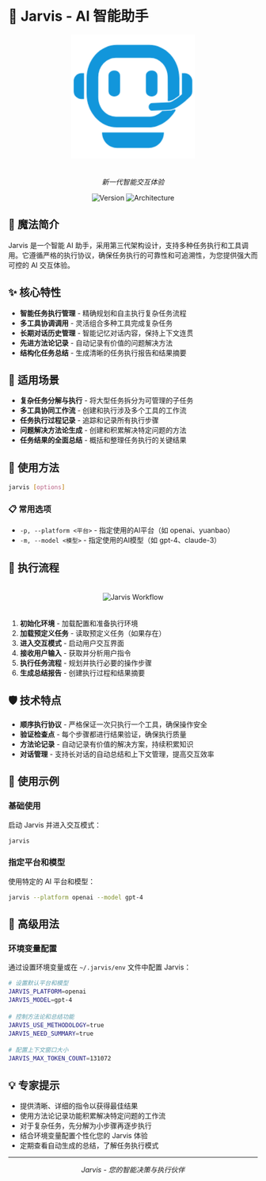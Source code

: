 # 🧠 Jarvis - AI 智能助手

<div align="center">
  <img src="../images/jarvis.png" alt="Jarvis AI" width="250" style="margin-bottom: 20px"/>
  
  *新一代智能交互体验*
  
  ![Version](https://img.shields.io/badge/version-0.1.x-blue)
  ![Architecture](https://img.shields.io/badge/架构-第三代-green)
</div>

## 🌟 魔法简介
Jarvis 是一个智能 AI 助手，采用第三代架构设计，支持多种任务执行和工具调用。它遵循严格的执行协议，确保任务执行的可靠性和可追溯性，为您提供强大而可控的 AI 交互体验。

## ✨ 核心特性
- **智能任务执行管理** - 精确规划和自主执行复杂任务流程
- **多工具协调调用** - 灵活组合多种工具完成复杂任务
- **长期对话历史管理** - 智能记忆对话内容，保持上下文连贯
- **先进方法论记录** - 自动记录有价值的问题解决方法
- **结构化任务总结** - 生成清晰的任务执行报告和结果摘要

## 💫 适用场景
- **复杂任务分解与执行** - 将大型任务拆分为可管理的子任务
- **多工具协同工作流** - 创建和执行涉及多个工具的工作流
- **任务执行过程记录** - 追踪和记录所有执行步骤
- **问题解决方法论生成** - 创建和积累解决特定问题的方法
- **任务结果的全面总结** - 概括和整理任务执行的关键结果

## 🚀 使用方法
```bash
jarvis [options]
```

### 📋 常用选项
- `-p, --platform <平台>` - 指定使用的AI平台（如 openai、yuanbao）
- `-m, --model <模型>` - 指定使用的AI模型（如 gpt-4、claude-3）

## 🔄 执行流程
<div align="center">
  <img src="../images/jarvis-workflow.png" alt="Jarvis Workflow" width="600" style="margin: 20px 0"/>
</div>

1. **初始化环境** - 加载配置和准备执行环境
2. **加载预定义任务** - 读取预定义任务（如果存在）
3. **进入交互模式** - 启动用户交互界面
4. **接收用户输入** - 获取并分析用户指令
5. **执行任务流程** - 规划并执行必要的操作步骤
6. **生成总结报告** - 创建执行过程和结果摘要

## 🛡️ 技术特点
- **顺序执行协议** - 严格保证一次只执行一个工具，确保操作安全
- **验证检查点** - 每个步骤都进行结果验证，确保执行质量
- **方法论记录** - 自动记录有价值的解决方案，持续积累知识
- **对话管理** - 支持长对话的自动总结和上下文管理，提高交互效率

## 💎 使用示例

### 基础使用
启动 Jarvis 并进入交互模式：
```bash
jarvis
```

### 指定平台和模型
使用特定的 AI 平台和模型：
```bash
jarvis --platform openai --model gpt-4
```

## 🔮 高级用法

### 环境变量配置
通过设置环境变量或在 `~/.jarvis/env` 文件中配置 Jarvis：
```bash
# 设置默认平台和模型
JARVIS_PLATFORM=openai
JARVIS_MODEL=gpt-4

# 控制方法论和总结功能
JARVIS_USE_METHODOLOGY=true
JARVIS_NEED_SUMMARY=true

# 配置上下文窗口大小
JARVIS_MAX_TOKEN_COUNT=131072
```

## 💡 专家提示
- 提供清晰、详细的指令以获得最佳结果
- 使用方法论记录功能积累解决特定问题的工作流
- 对于复杂任务，先分解为小步骤再逐步执行
- 结合环境变量配置个性化您的 Jarvis 体验
- 定期查看自动生成的总结，了解任务执行模式

---

<div align="center">
  <p><i>Jarvis - 您的智能决策与执行伙伴</i></p>
</div>
